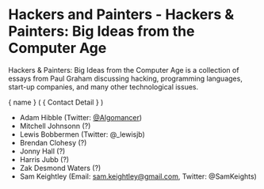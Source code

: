 # Hackers and Painters - Hackers & Painters: Big Ideas from the Computer Age

Hackers & Painters: Big Ideas from the Computer Age is a collection of essays from Paul Graham discussing hacking, 
programming languages, start-up companies, and many other technological issues.

{ name } ( { Contact Detail } )
- Adam Hibble (Twitter: [@Algomancer](https://twitter.com/algomancer))
- Mitchell Johnsonn (?)
- Lewis Bobbermen (Twitter: @_lewisjb)
- Brendan Clohesy (?)
- Jonny Hall (?)
- Harris Jubb (?)
- Zak Desmond Waters (?)
- Sam Keightley (Email: sam.keightley@gmail.com, Twitter: @SamKeights)
